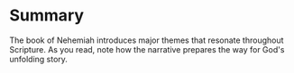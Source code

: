 # Summary

The book of Nehemiah introduces major themes that resonate throughout Scripture. As you read, note how the narrative prepares the way for God's unfolding story.

